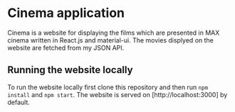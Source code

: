 # Cinema application

Cinema is a website for displaying the films which are presented in MAX cinema written in React.js and material-ui. The movies displyed on the website are fetched from my JSON API.
## Running the website locally

To run the website locally first clone this repository and then run `npm install` and `npm start`. The website is served on [http://localhost:3000] by default.
